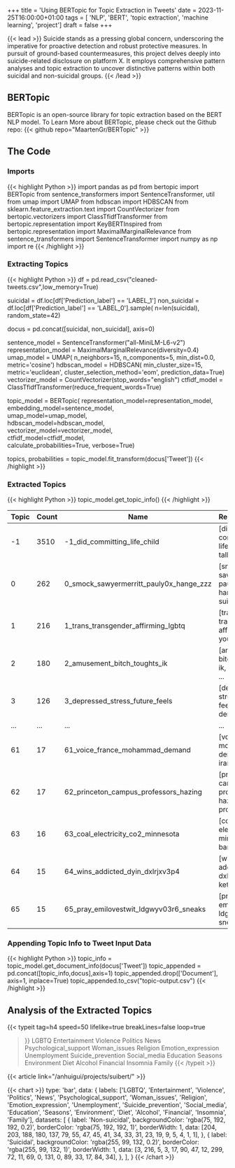 +++
title = 'Using BERTopic for Topic Extraction in Tweets'
date = 2023-11-25T16:00:00+01:00
tags = [ 'NLP', 'BERT', 'topic extraction', 'machine learning', 'project']
draft = false
+++

{{< lead >}}
Suicide stands as a pressing global concern, underscoring the imperative for proactive detection and robust protective
measures. In pursuit of ground-based countermeasures, this project delves deeply into suicide-related disclosure on
platform X. It employs comprehensive pattern analyses and topic extraction to uncover distinctive patterns within both
suicidal and non-suicidal groups.
{{< /lead >}}

## BERTopic
BERTopic is an open-source library for topic extraction based on the BERT NLP model.
To Learn More about BERTopic, please check out the Github repo:
{{< github repo="MaartenGr/BERTopic" >}}

## The Code

### Imports
{{< highlight Python >}}
import pandas as pd
from bertopic import BERTopic
from sentence_transformers import SentenceTransformer, util
from umap import UMAP
from hdbscan import HDBSCAN
from sklearn.feature_extraction.text import CountVectorizer
from bertopic.vectorizers import ClassTfidfTransformer
from bertopic.representation import KeyBERTInspired
from bertopic.representation import MaximalMarginalRelevance
from sentence_transformers import SentenceTransformer
import numpy as np
import re
{{< /highlight >}}

### Extracting Topics
{{< highlight Python >}}
df = pd.read_csv("cleaned-tweets.csv",low_memory=True)

suicidal = df.loc[df['Prediction_label'] == 'LABEL_1']
non_suicidal = df.loc[df['Prediction_label'] == 'LABEL_0'].sample(
    n=len(suicidal),
    random_state=42)

docus = pd.concat([suicidal, non_suicidal], axis=0)

sentence_model = SentenceTransformer("all-MiniLM-L6-v2")
representation_model = MaximalMarginalRelevance(diversity=0.4)
umap_model = UMAP(
    n_neighbors=15,
    n_components=5,
    min_dist=0.0,
    metric='cosine')
hdbscan_model = HDBSCAN(
    min_cluster_size=15,
    metric='euclidean',
    cluster_selection_method='eom',
    prediction_data=True)
vectorizer_model = CountVectorizer(stop_words="english")
ctfidf_model = ClassTfidfTransformer(reduce_frequent_words=True)

topic_model = BERTopic(
    representation_model=representation_model,
    embedding_model=sentence_model,   
    umap_model=umap_model,              
    hdbscan_model=hdbscan_model,        
    vectorizer_model=vectorizer_model,  
    ctfidf_model=ctfidf_model,          
    calculate_probabilities=True,
    verbose=True)

topics, probabilities = topic_model.fit_transform(docus['Tweet'])
{{< /highlight >}}


### Extracted Topics
{{< highlight Python >}}
topic_model.get_topic_info()
{{< /highlight >}}


| Topic | Count | Name                                    | Representation                                    | Representative_Docs                               |
|-------|-------|-----------------------------------------|---------------------------------------------------|---------------------------------------------------|
| -1    | 3510  | -1_did_committing_life_child            | [did, committing, life, child, die, talk, idea... | [idk but being a suicidal on the last day of t... |
| 0     | 262   | 0_smock_sawyermerritt_pauly0x_hange_zzz | [smock, sawyermerritt, pauly0x, hange_zzz, sui... | [@EldritchCatCult @Ceododudismo @RulerOfHumani... |
| 1     | 216   | 1_trans_transgender_affirming_lgbtq     | [trans, transgender, affirming, lgbtq, youth, ... | [Transgender people have higher rates of depre... |
| 2     | 180   | 2_amusement_bitch_toughts_ik            | [amusement, bitch, toughts, ik, tesla, tryna, ... | [Its like if i dont feel suicidal within a wee... |
| 3     | 126   | 3_depressed_stress_future_feels         | [depressed, stress, future, feels, el, dental,... | [major dental issues make me sorta suicidal-an... |
| ...   | ...   | ...                                     | ...                                               |
| 61    | 17    | 61_voice_france_mohammad_demand         | [voice, france, mohammad, demand, iranrevoluti... | [@aftaabgardun The great man Mohammad Moradi c... |
| 62    | 17    | 62_princeton_campus_professors_hazing   | [princeton, campus, professors, hazing, prosec... | [The Princeton University student who was init... |
| 63    | 16    | 63_coal_electricity_co2_minnesota       | [coal, electricity, co2, minnesota, bans, econ... | [@Aetrion @KevinCuddeback @Bpaulik777 @tedcruz... |
| 64    | 15    | 64_wins_addicted_dyin_dxlrjxv3p4        | [wins, addicted, dyin, dxlrjxv3p4, ketsele3000... | [@ketsele3000 Please hurt me. I need that way ... |
| 65    | 15    | 65_pray_emilovestwit_ldgwyv03r6_sneaks  | [pray, emilovestwit, ldgwyv03r6, sneaks, reads... | [If my suicide attempts had worked, nobody wou... |

### Appending Topic Info to Tweet Input Data

{{< highlight Python >}}
topic_info = topic_model.get_document_info(docus['Tweet'])
topic_appended = pd.concat([topic_info,docus],axis=1)
topic_appended.drop(['Document'], axis=1, inplace=True)
topic_appended.to_csv("topic-output.csv")
{{< /highlight >}}

## Analysis of the Extracted Topics
{{< typeit
tag=h4
speed=50
lifelike=true
breakLines=false
loop=true
>}}
LGBTQ
Entertainment
Violence
Politics
News
Psychological_support
Woman_issues
Religion
Emotion_expression
Unemployment
Suicide_prevention
Social_media
Education
Seasons
Environment
Diet
Alcohol
Financial
Insomnia
Family
{{< /typeit >}}

{{< article link="/anhuigui/projects/suibert/" >}}

{{< chart >}}
type: 'bar',
data: {
labels: ['LGBTQ', 'Entertainment', 'Violence', 'Politics', 'News', 'Psychological_support', 'Woman_issues', 'Religion', 'Emotion_expression', 'Unemployment', 'Suicide_prevention', 'Social_media', 'Education', 'Seasons', 'Environment', 'Diet', 'Alcohol', 'Financial', 'Insomnia', 'Family'],
datasets: [
{
label: 'Non-suicidal',
backgroundColor: 'rgba(75, 192, 192, 0.2)',
borderColor: 'rgba(75, 192, 192, 1)',
borderWidth: 1,
data: [204, 203, 188, 180, 137, 79, 55, 47, 45, 41, 34, 33, 31, 23, 19, 9, 5, 4, 1, 1],
},
{
label: 'Suicidal',
backgroundColor: 'rgba(255, 99, 132, 0.2)',
borderColor: 'rgba(255, 99, 132, 1)',
borderWidth: 1,
data: [3, 216, 5, 3, 17, 90, 47, 12, 299, 72, 11, 69, 0, 131, 0, 89, 33, 17, 84, 34],
},
],
}
{{< /chart >}}
